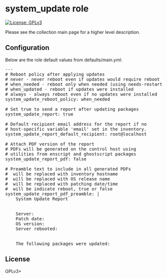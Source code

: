 # system_update role

[![License: GPLv3](https://img.shields.io/badge/license-GPLv3-brightgreen.svg)](https://www.gnu.org/licenses/gpl-3.0)

Please see the collection main page for a higher level description.

## Configuration

Below are the role default values from defaults/main.yml:

<pre>
---
# Reboot policy after applying updates
# never - never reboot even if updates would require reboot
# when_needed - reboot only when needed (using needs-restarting)
# when_updated - reboot if updates were installed
# always - always reboot even if no updates were installed
system_update_reboot_policy: when_needed

# Set true to send a report after updating packages
system_update_report: true

# Default recipient email address for the report if no
# host-specific variable 'email' set in the inventory.
system_update_report_default_recipient: root@localhost

# Attach PDF version of the report
# PDFs will be generated on the control host using
# utilities from enscript and ghostscript packages
system_update_report_pdf: false

# Preamble text to include in all generated PDFs
# <HOST> will be replaced with inventory hostname
# <OSREL> will be replaced with OS release name
# <DATE> will be replaced with patching date/time
# <REBOOT> will be indicate reboot, true or false
system_update_report_pdf_preamble: |
    System Update Report
    
    
    Server: <HOST>
    Patch date: <DATE>
    OS version: <OSREL>
    Server rebooted: <REBOOT>
    
    
    The following packages were updated:
</pre>

## License

GPLv3+
